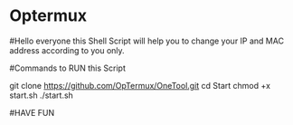 # Optermux


#Hello everyone this Shell Script will help you to change your IP and MAC address according to you only.

#Commands to RUN this Script

git clone https://github.com/OpTermux/OneTool.git 
cd Start
chmod +x start.sh
./start.sh

#HAVE FUN
